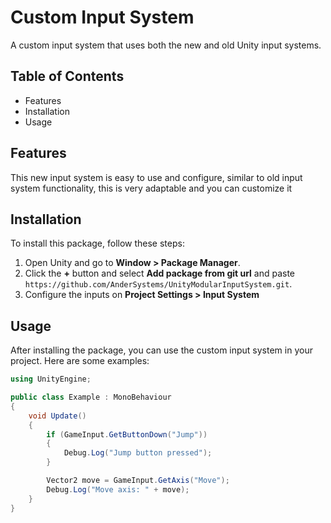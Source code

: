 # Custom Input System

A custom input system that uses both the new and old Unity input systems.

## Table of Contents

- Features
- Installation
- Usage

## Features
This new input system is easy to use and configure, similar to old input system functionality, this is very adaptable and you can customize it

## Installation

To install this package, follow these steps:

1. Open Unity and go to **Window > Package Manager**.
2. Click the **+** button and select **Add package from git url** and paste ```https://github.com/AnderSystems/UnityModularInputSystem.git```.
3. Configure the inputs on **Project Settings > Input System**

## Usage

After installing the package, you can use the custom input system in your project. Here are some examples:

```csharp
using UnityEngine;

public class Example : MonoBehaviour
{
    void Update()
    {
        if (GameInput.GetButtonDown("Jump"))
        {
            Debug.Log("Jump button pressed");
        }

        Vector2 move = GameInput.GetAxis("Move");
        Debug.Log("Move axis: " + move);
    }
}
